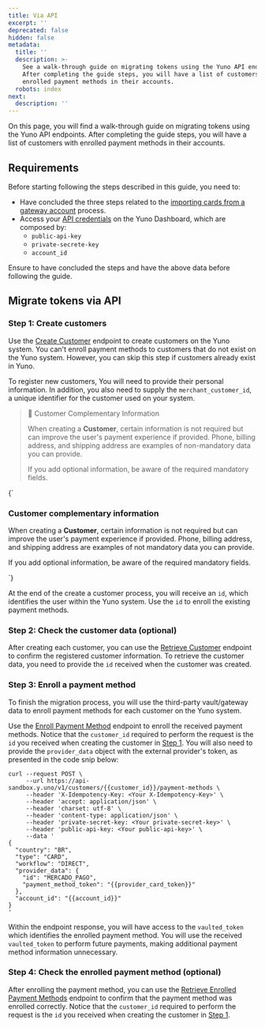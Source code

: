 ```yaml
---
title: Via API
excerpt: ''
deprecated: false
hidden: false
metadata:
  title: ''
  description: >-
    See a walk-through guide on migrating tokens using the Yuno API endpoints.
    After completing the guide steps, you will have a list of customers with
    enrolled payment methods in their accounts.
  robots: index
next:
  description: ''
---
```

On this page, you will find a walk-through guide on migrating tokens using the Yuno API endpoints. After completing the guide steps, you will have a list of customers with enrolled payment methods in their accounts.

## Requirements

Before starting following the steps described in this guide, you need to:

* Have concluded the three steps related to the [importing cards from a gateway account](docs:token-migration-process-copy#importing-cards-from-a-gateway-account) process.
* Access your [API credentials](doc:get-your-api-credentials) on the Yuno Dashboard, which are composed by:
  * `public-api-key`
  * `private-secrete-key`
  * `account_id`

Ensure to have concluded the steps and have the above data before following the guide.

## Migrate tokens via API

### Step 1: Create customers

Use the [Create Customer](ref:create-customer) endpoint to create customers on the Yuno system. You can't enroll payment methods to customers that do not exist on the Yuno system. However, you can skip this step if customers already exist in Yuno.

To register new customers, You will need to provide their personal information. In addition, you also need to supply the `merchant_customer_id`, a unique identifier for the customer used on your system.

> 📘 Customer Complementary Information
>
> When creating a **Customer**, certain information is not required but can improve the user's payment experience if provided. Phone, billing address, and shipping address are examples of non-mandatory data you can provide.
>
> If you add optional information, be aware of the required mandatory fields.

<HTMLBlock>{`
<body>
  <div class="infoBlockContainer">
    <div class="verticalLine"></div>
    <div>
      <h3>Customer complementary information</h3>
      <div class="contentContainer">
        <p>
          When creating a <b>Customer</b>, certain information is not required but can improve the user's payment experience if provided. Phone, billing address, and shipping address are examples of not mandatory data you can provide. 
        </p>
        <p>
           If you add optional information, be aware of the required mandatory fields. 
          </p>
      </div>
    </div>
  </div>
</body>
`}</HTMLBlock>

At the end of the create a customer process, you will receive an `id`, which identifies the user within the Yuno system. Use the `id` to enroll the existing payment methods.

### Step 2: Check the customer data (optional)

After creating each customer, you can use the [Retrieve Customer](ref:create-customer) endpoint to confirm the registered customer information. To retrieve the customer data, you need to provide the `id` received when the customer was created.

### Step 3: Enroll a payment method

To finish the migration process, you will use the third-party vault/gateway data to enroll payment methods for each customer on the Yuno system.

Use the [Enroll Payment Method](ref:enroll-payment-method-api) endpoint to enroll the received payment methods. Notice that the `customer_id` required to perform the request is the `id` you received when creating the customer in [Step 1](doc:via-api#step-1-create-customers). You will also need to provide the `provider_data` object with the external provider's token, as presented in the code snip below:

```curl Request
curl --request POST \
     --url https://api-sandbox.y.uno/v1/customers/{{customer_id}}/payment-methods \
     --header 'X-Idempotency-Key: <Your X-Idempotency-Key>' \
     --header 'accept: application/json' \
     --header 'charset: utf-8' \
     --header 'content-type: application/json' \
     --header 'private-secret-key: <Your private-secret-key>' \
     --header 'public-api-key: <Your public-api-key>' \
     --data '
{
  "country": "BR",
  "type": "CARD",
  "workflow": "DIRECT",
  "provider_data": {
    "id": "MERCADO_PAGO",
    "payment_method_token": "{{provider_card_token}}"
  },
  "account_id": "{{account_id}}" 
}
'
```

Within the endpoint response, you will have access to the `vaulted_token` which identifies the enrolled payment method. You will use the received `vaulted_token` to perform future payments, making additional payment method information unnecessary.

### Step 4: Check the enrolled payment method (optional)

After enrolling the payment method, you can use the [Retrieve Enrolled Payment Methods](ref:retrieve-enrolled-payment-methods-api) endpoint to confirm that the payment method was enrolled correctly. Notice that the `customer_id` required to perform the request is the `id` you received when creating the customer in [Step 1](doc:via-api#step-1-create-customers).